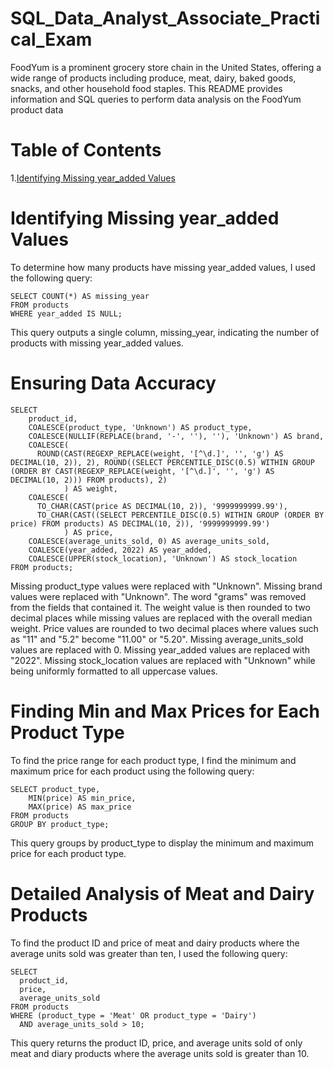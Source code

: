 # SQL_Data_Analyst_Associate_Practical_Exam
FoodYum is a prominent grocery store chain in the United States, offering a wide range of products including produce, meat, dairy, baked goods, snacks, and other household food staples. This README provides information and SQL queries to perform data analysis on the FoodYum product data

# Table of Contents


1.[Identifying Missing year_added Values](https://www.youtube.com/)



# Identifying Missing year_added Values
To determine how many products have missing year_added values, I used the following query:
```
SELECT COUNT(*) AS missing_year
FROM products
WHERE year_added IS NULL;
```
This query outputs a single column, missing_year, indicating the number of products with missing year_added values.

# Ensuring Data Accuracy
```
SELECT
    product_id,
    COALESCE(product_type, 'Unknown') AS product_type,
    COALESCE(NULLIF(REPLACE(brand, '-', ''), ''), 'Unknown') AS brand,
    COALESCE(
      ROUND(CAST(REGEXP_REPLACE(weight, '[^\d.]', '', 'g') AS DECIMAL(10, 2)), 2), ROUND((SELECT PERCENTILE_DISC(0.5) WITHIN GROUP (ORDER BY CAST(REGEXP_REPLACE(weight, '[^\d.]', '', 'g') AS DECIMAL(10, 2))) FROM products), 2)
            ) AS weight,
    COALESCE(
      TO_CHAR(CAST(price AS DECIMAL(10, 2)), '9999999999.99'),
      TO_CHAR(CAST((SELECT PERCENTILE_DISC(0.5) WITHIN GROUP (ORDER BY price) FROM products) AS DECIMAL(10, 2)), '9999999999.99')
            ) AS price,
    COALESCE(average_units_sold, 0) AS average_units_sold,
    COALESCE(year_added, 2022) AS year_added,
    COALESCE(UPPER(stock_location), 'Unknown') AS stock_location
FROM products;
```
Missing product_type values were replaced with "Unknown".
Missing brand values were replaced with "Unknown".
The word "grams" was removed from the fields that contained it. The weight value is then rounded to two decimal places while missing values are replaced with the overall median weight.
Price values are rounded to two decimal places where values such as "11" and "5.2" become "11.00" or "5.20".
Missing average_units_sold values are replaced with 0.
Missing year_added values are replaced with "2022".
Missing stock_location values are replaced with "Unknown" while being uniformly formatted to all uppercase values.

# Finding Min and Max Prices for Each Product Type
To find the price range for each product type, I find the minimum and maximum price for each product using the following query:
```
SELECT product_type,
    MIN(price) AS min_price,
    MAX(price) AS max_price
FROM products
GROUP BY product_type;
```
This query groups by product_type to display the minimum and maximum price for each product type.

# Detailed Analysis of Meat and Dairy Products

To find the product ID and price of meat and dairy products where the average units sold was greater than ten, I used the following query:
```
SELECT
  product_id,
  price,
  average_units_sold
FROM products
WHERE (product_type = 'Meat' OR product_type = 'Dairy')
  AND average_units_sold > 10;
```
This query returns the product ID, price, and average units sold of only meat and diary products where the average units sold is greater than 10.

